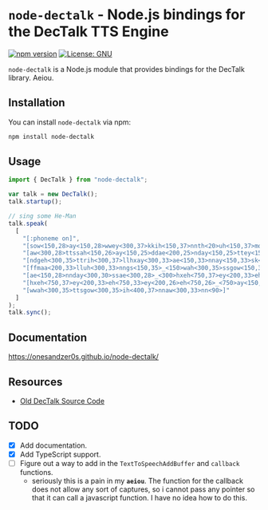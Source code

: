 # `node-dectalk` - Node.js bindings for the DecTalk TTS Engine
[![npm version](https://badge.fury.io/js/node-dectalk.svg)](https://badge.fury.io/js/node-dectalk) [![License: GNU](https://img.shields.io/badge/License-GNU-blue.svg)](https://opensource.org/licenses/GNU)

`node-dectalk` is a Node.js module that provides bindings for the DecTalk library. Aeiou.

## Installation
You can install `node-dectalk` via npm:

```bash
npm install node-dectalk
```
## Usage
```javascript
import { DecTalk } from "node-dectalk";

var talk = new DecTalk();
talk.startup();

// sing some He-Man
talk.speak(
  [
    "[:phoneme on]",
    "[sow<150,28>ay<150,28>wwey<300,37>kkih<150,37>nnth<20>uh<150,37>mor<200,33>nnihn<100,33>ae<150,33>nndday<150,33>ssteh<200,28>pp]",
    "[aw<300,28>ttssah<150,26>ay<150,25>ddae<200,25>nday<150,25>ttey<150,26>kkuh<150,26>ddiy<150,37>ppbr<20>eh<300,35>thae<300,33>]",
    "[ndgeh<300,35>ttrih<300,37>llhxay<300,33>ae<150,33>nnay<150,33>sk<150,33>rEy<150,33>m<150,33>_<150>tuh<150,33>tteh<150,33>ttaw<150,33>ppuh<150,33>]",
    "[ffmaa<200,33>lluh<300,33>nngs<150,35>_<150>wah<300,35>ssgow<150,35>ih<300,37>ngaw<450,33>nn<300,33>_<1200>]",
    "[ae<150,28>nnday<300,30>ssae<300,28>_<300>hxeh<750,37>ey<200,33>eh<750,33>ey<200,28>eh<750,28>ey<400,26>ey<400,25>_<100>]",
    "[hxeh<750,37>ey<200,33>eh<750,33>ey<200,26>eh<750,26>_<750>ay<150,35>sseh<200,37>hxeh<300,33>eh<300,30>_<1800>]",
    "[wwah<300,35>ttsgow<300,35>ih<400,37>nnaw<300,33>nn<90>]"
  ]
);
talk.sync();
```
## Documentation

https://onesandzer0s.github.io/node-dectalk/

## Resources
- [Old DecTalk Source Code](https://github.com/dectalk/dectalk/)

## TODO
- [x] Add documentation.
- [x] Add TypeScript support.
- [ ] Figure out a way to add in the `TextToSpeechAddBuffer` and `callback` functions.
    - seriously this is a pain in my **`aeiou`**. The function for the callback does not allow any sort of captures, so i cannot pass any pointer so that it can call a javascript function. I have no idea how to do this.

